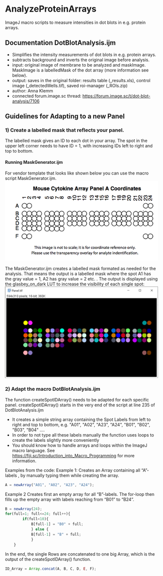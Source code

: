 # AnalyzeProteinArrays
ImageJ macro scripts to measure intensities in dot blots in e.g. protein arrays.

## Documentation DotBlotAnalysis.ijm
* Simplifies the intensity measurements of dot blots in e.g. protein arrays.
* subtracts background and inverts the original image before analysis.
* input: original image of membrane to be analyzed and maskImage. MaskImage is a labelledMask of the dot array (more information see below).
* output: saves in the original folder: results table (_results.xls), control image (_detectedWells.tif), saved roi-manager (_ROIs.zip)
* author: Anna Klemm
* connected forum.image.sc thread: https://forum.image.sc/t/dot-blot-analysis/7106

## Guidelines for Adapting to a new Panel
###	1) Create a labelled mask that reflects your panel.
The labelled mask gives an ID to each dot in your array. The spot in the upper left corner needs to have ID = 1, with increasing IDs left to right and top to bottom.

#### Running MaskGenerator.ijm 
For vendor template that looks like shown below you can use the macro script MaskGenerator.ijm. 
![vendor template](/images_for_documentation/example_vendor_template.png)

The MaskGenerator.ijm creates a labelled mask formated as needed for the analysis. That means the output is a labelled mask where the spot A1 has the gray value = 1, A2 has gray value = 2 etc. . 
The output is displayed using the glasbey_on_dark LUT to increase the visibility of each single spot:
![glasbey_output](/images_for_documentation/example_panel.png)

### 2) Adapt the macro DotBlotAnalysis.ijm
The function createSpotIDArray() needs to be adapted for each specific panel.
createSpotIDArray()  starts in the very end of the script at line 235 of DotBlotAnalysis.ijm
*	It creates a simple string array containing the Spot Labels from left to right and top to bottom, e.g. "A01", "A02", "A23", "A24", "B01", "B02", "B03", "B04" ….
* In order to not type all these labels manually the function uses loops to create the labels slightly more conveniently
*	You should know how to handle arrays and loops within the ImageJ macro language. See https://fiji.sc/Introduction_into_Macro_Programming for more information.

Examples from the code:
Example 1: Creates an Array containing all “A”-labels , by manually typing them while creating the array.
```javascript
A = newArray("A01", "A02", "A23", "A24");
```
Example 2
Creates first an empty array for all “B”-labels. The for-loop then fills up the empty array with labels reaching from “B01” to “B24”.
```javascript
B = newArray(24);
for(full=1; full<=24; full++){
		if(full<10){
			B[full-1] = "B0" + full;
			} else {
			B[full-1] = "B" + full;
			}
	}
```
In the end, the single Rows are concatenated to one big Array, which is the output of the createSpotIDArray() function.
```javascript
ID_Array = Array.concat(A, B, C, D, E, F);
```
